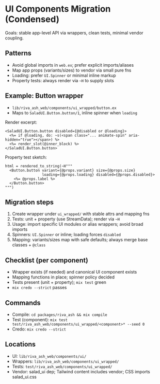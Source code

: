 # UI Components Migration (Condensed)

Goals: stable app-level API via wrappers, clean tests, minimal vendor coupling.

## Patterns
- Avoid global imports in `web.ex`; prefer explicit imports/aliases
- Map app props (variants/sizes) to vendor via small pure fns
- Loading: prefer `UI.Spinner` or minimal inline markup
- Property tests: always render via `~H` to supply slots

## Example: Button wrapper
- `lib/riva_ash_web/components/ui_wrapped/button.ex`
- Maps to `SaladUI.Button.button/1`, inline spinner when `loading`

Render excerpt:
```
<SaladUI.Button.button disabled={@disabled or @loading}>
  <%= if @loading, do: ~s(<span class="... animate-spin" aria-hidden="true"></span>) %>
  <%= render_slot(@inner_block) %>
</SaladUI.Button.button>
```

Property test sketch:
```
html = rendered_to_string(~H"""
  <Button.button variant={@props.variant} size={@props.size}
                 loading={@props.loading} disabled={@props.disabled}>
    <%= @props.label %>
  </Button.button>
""")
```

## Migration steps
1) Create wrapper under `ui_wrapped/` with stable attrs and mapping fns
2) Tests: unit + property (use StreamData); render via `~H`
3) Usage: import specific UI modules or alias wrappers; avoid broad imports
4) Spinners: `UI.Spinner` or inline; loading forces `disabled`
5) Mapping: variants/sizes map with safe defaults; always merge base classes + `@class`

## Checklist (per component)
- Wrapper exists (if needed) and canonical UI component exists
- Mapping functions in place; spinner policy decided
- Tests present (unit + property); `mix test` green
- `mix credo --strict` passes

## Commands
- Compile: `cd packages/riva_ash && mix compile`
- Test (component): `mix test test/riva_ash_web/components/ui_wrapped/<component>* --seed 0`
- Credo: `mix credo --strict`

## Locations
- UI: `lib/riva_ash_web/components/ui/`
- Wrappers: `lib/riva_ash_web/components/ui_wrapped/`
- Tests: `test/riva_ash_web/components/ui_wrapped/`
- Vendor: salad_ui dep; Tailwind content includes vendor; CSS imports salad_ui.css

